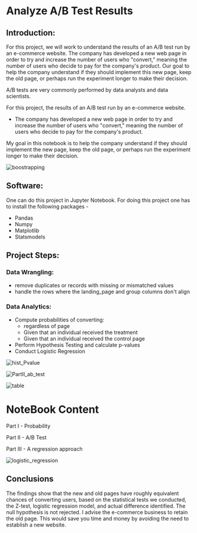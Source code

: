 # Analyze A/B Test Results

## Introduction:

For this project, we will work to understand the results of an A/B test run by an e-commerce website. The company has developed a new web page in order to try and increase the number of users who "convert," meaning the number of users who decide to pay for the company's product. Our goal to help the company understand if they should implement this new page, keep the old page, or perhaps run the experiment longer to make their decision.

A/B tests are very commonly performed by data analysts and data scientists. 

For this project, the results of an A/B test run by an e-commerce website.
- The company has developed a new web page in order to try and increase the number of users who "convert," meaning the number of users who decide to pay for the company's product. 

My goal in this notebook is to help the company understand if they should implement the new page, keep the old page, or perhaps run the experiment longer to make their decision.


![boostrapping](https://user-images.githubusercontent.com/83236722/162836086-fe565948-9ca9-444e-8d53-4885f6abc9d3.jpg)



## Software:

One can do this project in Jupyter Notebook. For doing this project one has to install the following packages -
- Pandas
- Numpy
- Matplotlib
- Statsmodels

## Project Steps:

### Data Wrangling:

- remove duplicates or records with missing or mismatched values
- handle the rows where the landing_page and group columns don't align

### Data Analytics:

- Compute probabilities of converting: 
    - regardless of page
    - Given that an individual received the treatment
    - Given that an individual received the control page
- Perform Hypothesis Testing and calculate p-values
- Conduct Logistic Regression


![hist_Pvalue](https://user-images.githubusercontent.com/83236722/162835729-b5c46ec4-252b-4ada-b4f5-f375854f70b4.jpg)


![PartII_ab_test](https://user-images.githubusercontent.com/83236722/162835750-beb935ef-e640-46c0-a06b-f901bb78f41f.jpg)

![table](https://user-images.githubusercontent.com/83236722/162835766-e4efc807-8ba0-440d-93f5-350ca60d6dda.jpg)


# NoteBook Content


Part I - Probability

Part II - A/B Test

Part III - A regression approach

![logistic_regression](https://user-images.githubusercontent.com/83236722/162836359-fcd3a734-3692-4c5e-a2aa-f5ed851f1676.jpg)


## Conclusions

The findings show that the new and old pages have roughly equivalent chances of converting users, based on the statistical tests we conducted, the Z-test, logistic regression model, and actual difference identified. The null hypothesis is not rejected. I advise the e-commerce business to retain the old page. This would save you time and money by avoiding the need to establish a new website.
